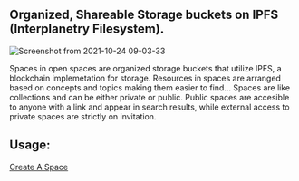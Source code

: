 ## Organized, Shareable Storage buckets on IPFS (Interplanetry Filesystem).
![Screenshot from 2021-10-24 09-03-33](https://user-images.githubusercontent.com/67528283/138585751-753a5aee-cb10-4751-bb25-9ef6682f81f7.png)

Spaces in open spaces are organized storage buckets that utilize IPFS, a blockchain implemetation for storage.
Resources in spaces are arranged based on concepts and topics making them easier to find...
Spaces are like collections and can be either private or public.
Public spaces are accesible to anyone with a link and appear in search results, while external access to private spaces are strictly on invitation.

## Usage:
[Create A Space](http://openspaces.cloud/user/spaces/create)

